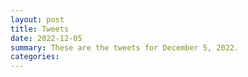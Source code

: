 ```yaml
---
layout: post
title: Tweets
date: 2022-12-05
summary: These are the tweets for December 5, 2022.
categories:
---
```


